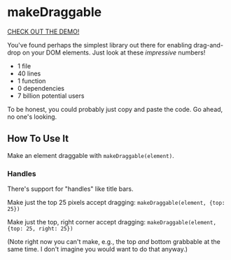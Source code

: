# makeDraggable

[CHECK OUT THE DEMO!](https://okaybenji.github.io/makeDraggable/)

You've found perhaps the simplest library out there for enabling drag-and-drop on your DOM elements. Just look at these *impressive* numbers!

* 1 file
* 40 lines
* 1 function
* 0 dependencies
* 7 billion potential users

To be honest, you could probably just copy and paste the code. Go ahead, no one's looking.

## How To Use It
Make an element draggable with `makeDraggable(element)`.

### Handles
There's support for "handles" like title bars.

Make just the top 25 pixels accept dragging:
```makeDraggable(element, {top: 25})```

Make just the top, right corner accept dragging:
```makeDraggable(element, {top: 25, right: 25})```

(Note right now you can't make, e.g., the top *and* bottom grabbable at the same time. I don't imagine you would want to do that anyway.)